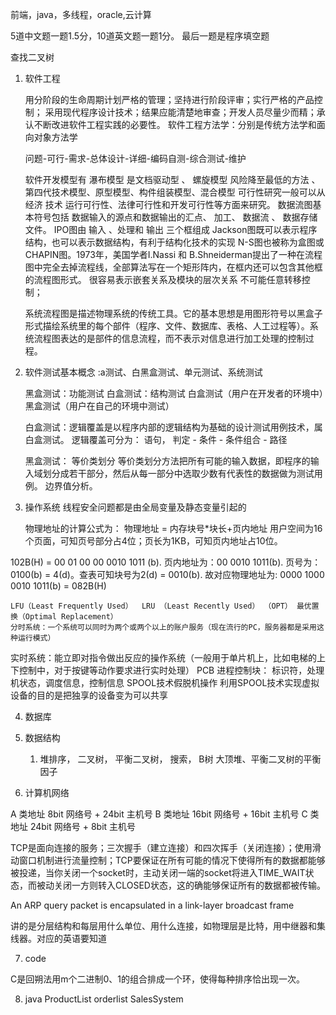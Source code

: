 前端，java，多线程，oracle,云计算

5道中文题一题1.5分，10道英文题一题1分。 最后一题是程序填空题


查找二叉树

1. 软件工程
	
	用分阶段的生命周期计划严格的管理；坚持进行阶段评审；实行严格的产品控制； 采用现代程序设计技术；结果应能清楚地审查；开发人员尽量少而精；承认不断改进软件工程实践的必要性。  软件工程方法学：分别是传统方法学和面向对象方法学
	
	问题-可行-需求-总体设计-详细-编码自测-综合测试-维护	

	软件开发模型有  瀑布模型 是文档驱动型 、 螺旋模型 风险降至最低的方法 、第四代技术模型、原型模型、构件组装模型、混合模型
	可行性研究一般可以从 经济 技术 运行可行性、法律可行性和开发可行性等方面来研究。
	 数据流图基本符号包括 数据输入的源点和数据输出的汇点、  加工、 数据流  、 数据存储文件。
	IPO图由 输入 、处理和 输出 三个框组成
	Jackson图既可以表示程序结构，也可以表示数据结构，有利于结构化技术的实现
	N-S图也被称为盒图或CHAPIN图。1973年，美国学者I.Nassi 和 B.Shneiderman提出了一种在流程图中完全去掉流程线，全部算法写在一个矩形阵内，在框内还可以包含其他框的流程图形式。 很容易表示嵌套关系及模块的层次关系 不可能任意转移控制；
	
	系统流程图是描述物理系统的传统工具。它的基本思想是用图形符号以黑盒子形式描绘系统里的每个部件（程序、文件、数据库、表格、人工过程等）。系统流程图表达的是部件的信息流程，而不表示对信息进行加工处理的控制过程。

2. 软件测试基本概念 :a测试、白黑盒测试、单元测试、系统测试
	
	黑盒测试：功能测试       白盒测试：结构测试 白盒测试（用户在开发者的环境中）黑盒测试（用户在自己的环境中测试）
	
	白盒测试：逻辑覆盖是以程序内部的逻辑结构为基础的设计测试用例技术，属白盒测试。 逻辑覆盖可分为： 语句， 判定 - 条件 - 条件组合 - 路径
	
	黑盒测试： 等价类划分 等价类划分方法把所有可能的输入数据，即程序的输入域划分成若干部分，然后从每一部分中选取少数有代表性的数据做为测试用例。 边界值分析。
	
3. 操作系统 
	线程安全问题都是由全局变量及静态变量引起的
	
	物理地址的计算公式为：
物理地址 = 内存块号*块长+页内地址
用户空间为16个页面，可知页号部分占4位；页长为1KB，可知页内地址占10位。
	
102B(H) = 00 01 00 00 0010 1011 (b).
页内地址为：00 0010 1011(b).
页号为：0100(b) = 4(d)。查表可知块号为2(d) = 0010(b).
故对应物理地址为: 0000 1000 0010 1011(b) = 082B(H)
	
	LFU（Least Frequently Used）  LRU （Least Recently Used） （OPT） 最优置换（Optimal Replacement） 
	分时系统：一个系统可以同时为两个或两个以上的账户服务（现在流行的PC，服务器都是采用这种运行模式）
实时系统：能立即对指令做出反应的操作系统（一般用于单片机上，比如电梯的上下控制中，对于按键等动作要求进行实时处理）
	PCB 进程控制块： 标识符，处理机状态，调度信息，控制信息
	SPOOL技术假脱机操作  利用SPOOL技术实现虚拟设备的目的是把独享的设备变为可以共享 

4. 数据库
5. 数据结构

	1. 堆排序， 二叉树， 平衡二叉树， 搜索， B树
大顶堆、平衡二叉树的平衡因子

6. 计算机网络

A 类地址 8bit 网络号 + 24bit 主机号
B 类地址 16bit 网络号 + 16bit 主机号
C 类地址 24bit 网络号 + 8bit 主机号

TCP是面向连接的服务；三次握手（建立连接）和四次挥手（关闭连接）；使用滑动窗口机制进行流量控制；TCP要保证在所有可能的情况下使得所有的数据都能够被投递，当你关闭一个socket时，主动关闭一端的socket将进入TIME_WAIT状态，而被动关闭一方则转入CLOSED状态，这的确能够保证所有的数据都被传输。

An ARP query packet is encapsulated in a link-layer broadcast frame 

讲的是分层结构和每层用什么单位、用什么连接，如物理层是比特，用中继器和集线器。对应的英语要知道

7. code

C是回朔法用m个二进制0、1的组合排成一个环，使得每种排序恰出现一次。

8. java  ProductList orderlist SalesSystem